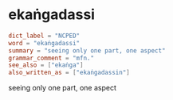 # ekaṅgadassi

``` toml
dict_label = "NCPED"
word = "ekaṅgadassi"
summary = "seeing only one part, one aspect"
grammar_comment = "mfn."
see_also = ["ekaṅga"]
also_written_as = ["ekaṅgadassin"]
```

seeing only one part, one aspect

